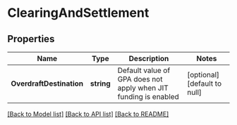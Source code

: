 # ClearingAndSettlement

## Properties
Name | Type | Description | Notes
------------ | ------------- | ------------- | -------------
**OverdraftDestination** | **string** | Default value of GPA does not apply when JIT funding is enabled | [optional] [default to null]

[[Back to Model list]](../README.md#documentation-for-models) [[Back to API list]](../README.md#documentation-for-api-endpoints) [[Back to README]](../README.md)


